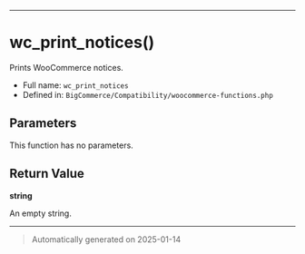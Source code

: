 ***

# wc_print_notices()

Prints WooCommerce notices.




* Full name: `wc_print_notices`
* Defined in: `BigCommerce/Compatibility/woocommerce-functions.php`

## Parameters

This function has no parameters.

## Return Value

**string**

An empty string.

***
> Automatically generated on 2025-01-14

